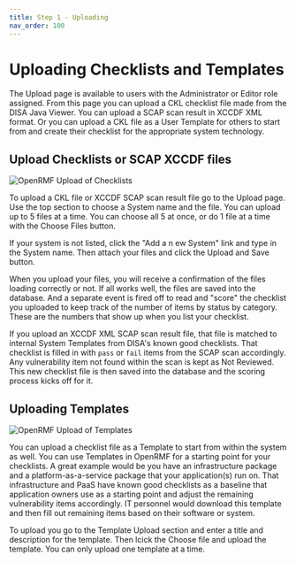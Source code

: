 ```yaml
---
title: Step 1 - Uploading
nav_order: 100
---
```


# Uploading Checklists and Templates

The Upload page is available to users with the Administrator or Editor role assigned. From this page you can upload a CKL checklist file made from the DISA Java Viewer. You can upload a SCAP scan result in XCCDF XML format. Or you can upload a CKL file as a User Template for others to start from and create their checklist for the appropriate system technology. 

## Upload Checklists or SCAP XCCDF files

![OpenRMF Upload of Checklists](/assets/upload-checklist-xccdf.png)

To upload a CKL file or XCCDF SCAP scan result file go to the Upload page. Use the top section to choose a System name and the file. You can upload up to 5 files at a time. You can choose all 5 at once, or do 1 file at a time with the Choose Files button. 

If your system is not listed, click the "Add a n ew System" link and type in the System name. Then attach your files and click the Upload and Save button. 

When you upload your files, you will receive a confirmation of the files loading correctly or not. If all works well, the files are saved into the database. And a separate event is fired off to read and "score" the checklist you uploaded to keep track of the number of items by status by category. These are the numbers that show up when you list your checklist. 

If you upload an XCCDF XML SCAP scan result file, that file is matched to internal System Templates from DISA's known good checklists. That checklist is filled in with `pass` or `fail` items from the SCAP scan accordingly. Any vulnerability item not found within the scan is kept as Not Reviewed. This new checklist file is then saved into the database and the scoring process kicks off for it. 

## Uploading Templates

![OpenRMF Upload of Templates](/assets/upload-template.png)

You can upload a checklist file as a Template to start from within the system as well. You can use Templates in OpenRMF for a starting point for your checklists. A great example would be you have an infrastructure package and a platform-as-a-service package that your application(s) run on. That infrastructure and PaaS have known good checklists as a baseline that application owners use as a starting point and adjust the remaining vulnerability items accordingly.  IT personnel would download this template and then fill out remaining items based on their software or system.

To upload you go to the Template Upload section and enter a title and description for the template. Then lcick the Choose file and upload the template. You can only upload one template at a time. 